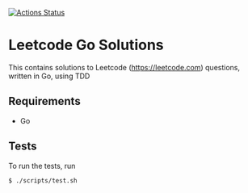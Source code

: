 [![Actions Status](https://github.com/dfreilich/leetcode-go-solutions/workflows/go/badge.svg)](https://github.com/dfreilich/leetcode-go-solutions/actions)

# Leetcode Go Solutions
This contains solutions to Leetcode (https://leetcode.com) questions, written in Go, using TDD

## Requirements
* Go

## Tests
To run the tests, run
```bash
$ ./scripts/test.sh
```
